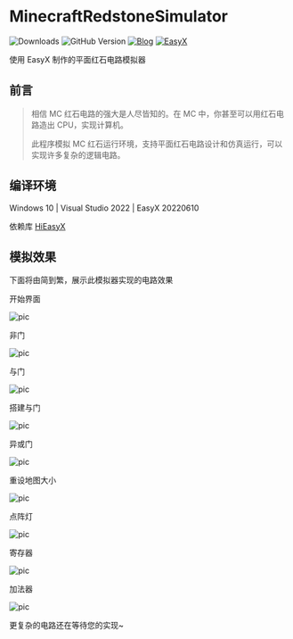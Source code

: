 # MinecraftRedstoneSimulator
![Downloads](https://img.shields.io/github/downloads/zouhuidong/MinecraftRedstoneSimulator/total)
![GitHub Version](https://img.shields.io/github/v/release/zouhuidong/MinecraftRedstoneSimulator)
[![Blog](https://img.shields.io/badge/blog-huidong.xyz-green.svg)](http://huidong.xyz)
[![EasyX](https://img.shields.io/badge/graphics-EasyX-orange.svg)](https://easyx.cn)

使用 EasyX 制作的平面红石电路模拟器

## 前言

> 相信 MC 红石电路的强大是人尽皆知的。在 MC 中，你甚至可以用红石电路造出 CPU，实现计算机。
>
> 此程序模拟 MC 红石运行环境，支持平面红石电路设计和仿真运行，可以实现许多复杂的逻辑电路。

## 编译环境

Windows 10 | Visual Studio 2022 | EasyX 20220610

依赖库 [HiEasyX](https://www.github.com/zouhuidong/HiEasyX)

## 模拟效果

下面将由简到繁，展示此模拟器实现的电路效果

开始界面

![pic](./screenshots/开始.png)

非门

![pic](./screenshots/非门.gif)

与门

![pic](./screenshots/与门.gif)

搭建与门

![pic](./screenshots/搭建与门.gif)

异或门

![pic](./screenshots/异或门.gif)

重设地图大小

![pic](./screenshots/重设地图大小.gif)

点阵灯

![pic](./screenshots/点阵灯.gif)

寄存器

![pic](./screenshots/寄存器.gif)

加法器

![pic](./screenshots/加法器.gif)

更复杂的电路还在等待您的实现~

